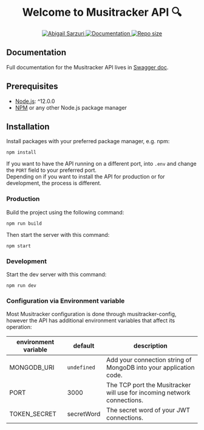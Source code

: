 <h1 align="center"> Welcome to Musitracker API 🔍 </h1>

<p align="center">
  <a href="https://www.linkedin.com/in/abigailsarzuri/">
    <img alt="Abigail Sarzuri" src="https://img.shields.io/badge/AbigailSarzuri-0A66C2?style=for-the-badge&logo=LinkedIn" />
  </a>
  <a href="https://github.com/AbigailSC/Musitracker-api#readme">
    <img alt="Documentation" src="https://img.shields.io/badge/documentation-yes-blue?style=for-the-badge"/>
  </a>
  <a href="https://github.com/AbigailSC/Musitracker-api#readme">
    <img alt="Repo size" src="https://img.shields.io/badge/repo_size-226KB-blue?style=for-the-badge" />
  </a>
</p>

## Documentation

Full documentation for the Musitracker API lives in [Swagger doc](https://musitracker-api-production.up.railway.app/docs/).

## Prerequisites

- [Node.js](https://nodejs.org/): ^12.0.0
- [NPM](https://npmjs.org/) or any other Node.js package manager

## Installation

Install packages with your preferred package manager, e.g. npm:

```
npm install
```

If you want to have the API running on a different port, into `.env` and change the `PORT` field to your preferred port. \
Depending on if you want to install the API for production or for development, the process is different.

### Production

Build the project using the following command:

```
npm run build
```

Then start the server with this command:

```
npm start
```

### Development

Start the dev server with this command:

```
npm run dev
```

### Configuration via Environment variable

Most Musitracker configuration is done through musitracker-config, however the API has additional environment variables that affect its operation:

| environment variable | default     | description                                                             |
| -------------------- | ----------- | ----------------------------------------------------------------------- |
| MONGODB_URI          | `undefined` | Add your connection string of MongoDB into your application code.       |
| PORT                 | 3000        | The TCP port the Musitracker will use for incoming network connections. |
| TOKEN_SECRET         | secretWord  | The secret word of your JWT connections.                                |
